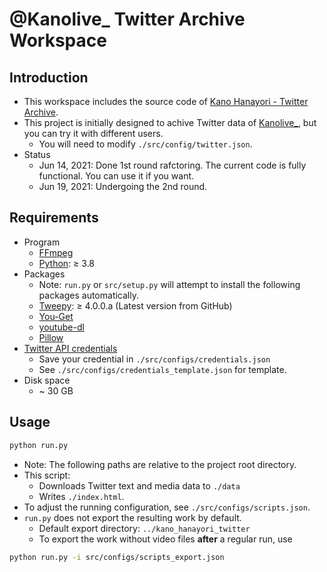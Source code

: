 # @Kanolive_ Twitter Archive Workspace

## Introduction

- This workspace includes the source code of [Kano Hanayori - Twitter Archive](https://github.com/Nick-Lrc/kano_hanayori_twitter).
- This project is initially designed to achive Twitter data of [Kanolive_](https://twitter.com/Kanolive_), but you can try it with different users.
  - You will need to modify `./src/config/twitter.json`.
- Status
  - Jun 14, 2021: Done 1st round rafctoring. The current code is fully functional. You can use it if you want.
  - Jun 19, 2021: Undergoing the 2nd round.

## Requirements

- Program
  - [FFmpeg](https://www.ffmpeg.org/)
  - [Python](https://www.python.org/): &ge; 3.8
- Packages
  - Note: `run.py` or `src/setup.py` will attempt to install the following packages automatically. 
  - [Tweepy](https://github.com/tweepy/tweepy): &ge; 4.0.0.a (Latest version from GitHub)
  - [You-Get](https://github.com/soimort/you-get)
  - [youtube-dl](https://github.com/ytdl-org/youtube-dl/)
  - [Pillow](https://github.com/python-pillow/Pillow)
- [Twitter API credentials](https://developer.twitter.com/en/docs/twitter-api/getting-started/getting-access-to-the-twitter-api)
  - Save your credential in `./src/configs/credentials.json`
  - See `./src/configs/credentials_template.json` for template.
- Disk space
  - ~ 30 GB

## Usage

```bash
python run.py
```

- Note: The following paths are relative to the project root directory.
- This script:
  - Downloads Twitter text and media data to `./data`
  - Writes `./index.html`.
- To adjust the running configuration, see `./src/configs/scripts.json`.
- `run.py` does not export the resulting work by default.
  - Default export directory: `../kano_hanayori_twitter`
  - To export the work without video files **after** a regular run, use

```bash
python run.py -i src/configs/scripts_export.json
```
